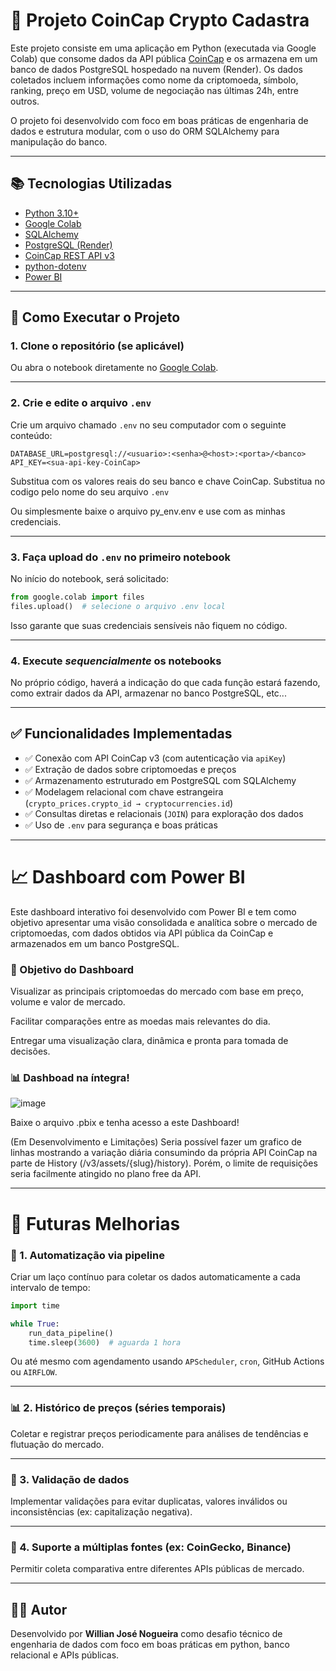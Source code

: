 # 💸 Projeto CoinCap Crypto Cadastra

Este projeto consiste em uma aplicação em Python (executada via Google Colab) que consome dados da API pública [CoinCap](https://coincap.io/) e os armazena em um banco de dados PostgreSQL hospedado na nuvem (Render). Os dados coletados incluem informações como nome da criptomoeda, símbolo, ranking, preço em USD, volume de negociação nas últimas 24h, entre outros.

O projeto foi desenvolvido com foco em boas práticas de engenharia de dados e estrutura modular, com o uso do ORM SQLAlchemy para manipulação do banco.

---

## 📚 Tecnologias Utilizadas

* [Python 3.10+](https://www.python.org/)
* [Google Colab](https://colab.research.google.com/)
* [SQLAlchemy](https://www.sqlalchemy.org/)
* [PostgreSQL (Render)](https://render.com/)
* [CoinCap REST API v3](https://docs.coincap.io/)
* [python-dotenv](https://pypi.org/project/python-dotenv/)
* [Power BI](https://www.microsoft.com/pt-br/power-platform/products/power-bi)

---

## 💠 Como Executar o Projeto

### 1. Clone o repositório (se aplicável)

Ou abra o notebook diretamente no [Google Colab](https://colab.research.google.com/).

---

### 2. Crie e edite o arquivo `.env`

Crie um arquivo chamado `.env` no seu computador com o seguinte conteúdo:

```
DATABASE_URL=postgresql://<usuario>:<senha>@<host>:<porta>/<banco>
API_KEY=<sua-api-key-CoinCap>
```

Substitua com os valores reais do seu banco e chave CoinCap. Substitua no codigo pelo nome do seu arquivo `.env`

Ou simplesmente baixe o arquivo py_env.env e use com as minhas credenciais.

---

### 3. Faça upload do `.env` no **primeiro notebook**

No início do notebook, será solicitado:

```python
from google.colab import files
files.upload()  # selecione o arquivo .env local
```

Isso garante que suas credenciais sensíveis não fiquem no código.

---

### 4. Execute ***sequencialmente*** os notebooks

No próprio código, haverá a indicação do que cada função estará fazendo, como extrair dados da API, armazenar no banco PostgreSQL, etc...

---

## ✅ Funcionalidades Implementadas

* ✅ Conexão com API CoinCap v3 (com autenticação via `apiKey`)
* ✅ Extração de dados sobre criptomoedas e preços
* ✅ Armazenamento estruturado em PostgreSQL com SQLAlchemy
* ✅ Modelagem relacional com chave estrangeira (`crypto_prices.crypto_id → cryptocurrencies.id`)
* ✅ Consultas diretas e relacionais (`JOIN`) para exploração dos dados
* ✅ Uso de `.env` para segurança e boas práticas

---

# 📈 Dashboard com Power BI
Este dashboard interativo foi desenvolvido com Power BI e tem como objetivo apresentar uma visão consolidada e analítica sobre o mercado de criptomoedas, com dados obtidos via API pública da CoinCap e armazenados em um banco PostgreSQL.

### 🎯 Objetivo do Dashboard

Visualizar as principais criptomoedas do mercado com base em preço, volume e valor de mercado.

Facilitar comparações entre as moedas mais relevantes do dia.

Entregar uma visualização clara, dinâmica e pronta para tomada de decisões.

### 📊 Dashboad na íntegra!

![image](https://github.com/user-attachments/assets/517981ec-4d21-4820-ab1b-b573af3baaba)

Baixe o arquivo .pbix e tenha acesso a este Dashboard!

(Em Desenvolvimento e Limitações) Seria possível fazer um grafico de linhas mostrando a variação diária consumindo da própria API CoinCap na parte de History (/v3/assets/{slug}/history). Porém, o limite de requisições seria facilmente atingido no plano free da API.

---

# 🚀 Futuras Melhorias

### 🔄 1. Automatização via pipeline

Criar um laço contínuo para coletar os dados automaticamente a cada intervalo de tempo:

```python
import time

while True:
    run_data_pipeline()
    time.sleep(3600)  # aguarda 1 hora
```

Ou até mesmo com agendamento usando `APScheduler`, `cron`, GitHub Actions ou `AIRFLOW`.

---

### 📊 2. Histórico de preços (séries temporais)

Coletar e registrar preços periodicamente para análises de tendências e flutuação do mercado.

---

### 🥮 3. Validação de dados

Implementar validações para evitar duplicatas, valores inválidos ou inconsistências (ex: capitalização negativa).

---

### 🔗 4. Suporte a múltiplas fontes (ex: CoinGecko, Binance)

Permitir coleta comparativa entre diferentes APIs públicas de mercado.

---

## 🙇‍♂️ Autor

Desenvolvido por **Willian José Nogueira** como desafio técnico de engenharia de dados com foco em boas práticas em python, banco relacional e APIs públicas.
